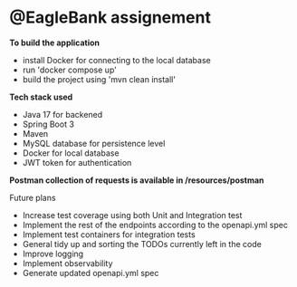# @EagleBank assignement

**To build the application** 
 - install Docker for connecting to the local database
 - run 'docker compose up'
 - build the project using 'mvn clean install'


**Tech stack used**
 - Java 17 for backened
 - Spring Boot 3
 - Maven
 - MySQL database for persistence level
 - Docker for local database
 - JWT token for authentication

**Postman collection of requests is available in /resources/postman**

Future plans
 - Increase test coverage using both Unit and Integration test
 - Implement the rest of the endpoints according to the openapi.yml spec
 - Implement test containers for integration tests
 - General tidy up and sorting the TODOs currently left in the code
 - Improve logging
 - Implement observability
 - Generate updated openapi.yml spec


